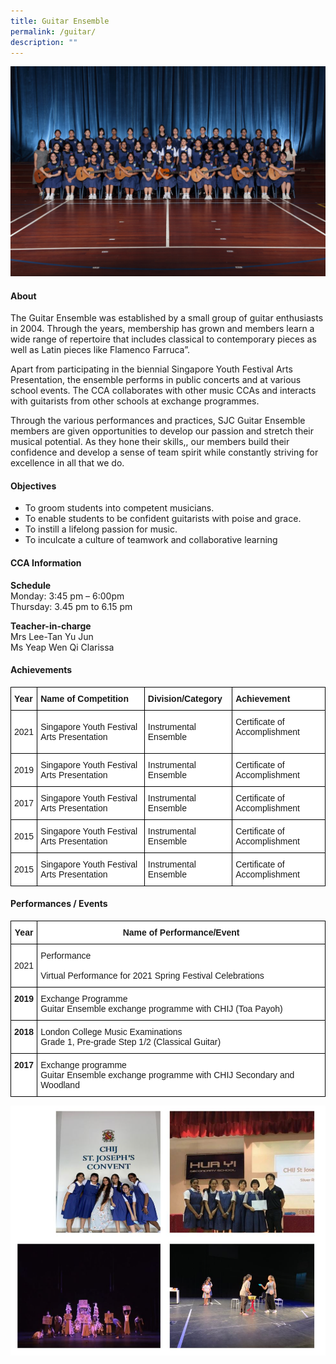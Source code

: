 ```yaml
---
title: Guitar Ensemble
permalink: /guitar/
description: ""
---
```

![](/images/CCA/2023/guitar%20ensemble.jpg)

#### **About**


The Guitar Ensemble was established by a small group of guitar enthusiasts in 2004. Through the years, membership has grown and members learn a wide range of repertoire that includes classical to contemporary pieces as well as Latin pieces like Flamenco Farruca”.  

  

Apart from participating in the biennial Singapore Youth Festival Arts Presentation, the ensemble performs in public concerts and at various school events. The CCA collaborates with other music CCAs and interacts with guitarists from other schools at exchange programmes.

  

Through the various performances and practices, SJC Guitar Ensemble members are given opportunities to develop our passion and stretch their musical potential. As they hone their skills,, our members build their confidence and develop a sense of team spirit while constantly striving for excellence in all that we do.

#### **Objectives**


*   To groom students into competent musicians.
*   To enable students to be confident guitarists with poise and grace.
*   To instill a lifelong passion for music.
*   To inculcate a culture of teamwork and collaborative learning

#### **CCA Information**


**Schedule**        
<br>Monday: 3:45 pm – 6:00pm
<br>Thursday: 3.45 pm to 6.15 pm
<br>

**Teacher-in-charge**
<br>Mrs Lee-Tan Yu Jun<br> Ms Yeap Wen Qi Clarissa<br>

#### **Achievements**


<style type="text/css">
.tg  {border-collapse:collapse;border-spacing:0;}
.tg td{border-color:black;border-style:solid;border-width:1px;font-family:Arial, sans-serif;font-size:14px;
  overflow:hidden;padding:10px 5px;word-break:normal;}
.tg th{border-color:black;border-style:solid;border-width:1px;font-family:Arial, sans-serif;font-size:14px;
  font-weight:normal;overflow:hidden;padding:10px 5px;word-break:normal;}
.tg .tg-dgl5{background-color:#FFF;font-weight:bold;text-align:left;vertical-align:top}
.tg .tg-zr06{background-color:#FFF;text-align:left;vertical-align:middle}
.tg .tg-ktyi{background-color:#FFF;text-align:left;vertical-align:top}
</style>
<table class="tg">
<thead>
  <tr>
    <th class="tg-dgl5">Year<br></th>
    <th class="tg-dgl5">Name of Competition<br></th>
    <th class="tg-dgl5">Division/Category<br></th>
    <th class="tg-dgl5">Achievement<br></th>
  </tr>
</thead>
<tbody>
  <tr>
    <td class="tg-zr06"> 2021</td>
    <td class="tg-zr06">Singapore Youth Festival Arts Presentation</td>
    <td class="tg-zr06">Instrumental Ensemble</td>
    <td class="tg-zr06">Certificate of Accomplishment<br><br></td>
  </tr>
  <tr>
    <td class="tg-zr06">2019<br></td>
    <td class="tg-ktyi">Singapore Youth Festival Arts Presentation<br></td>
    <td class="tg-ktyi">Instrumental Ensemble<br></td>
    <td class="tg-ktyi">Certificate of Accomplishment<br></td>
  </tr>
  <tr>
    <td class="tg-zr06">2017<br></td>
    <td class="tg-ktyi">Singapore Youth Festival Arts Presentation<br></td>
    <td class="tg-ktyi">Instrumental Ensemble<br></td>
    <td class="tg-ktyi">Certificate of Accomplishment<br></td>
  </tr>
  <tr>
    <td class="tg-zr06">2015<br></td>
    <td class="tg-ktyi">Singapore Youth Festival Arts Presentation<br></td>
    <td class="tg-ktyi">Instrumental Ensemble<br></td>
    <td class="tg-ktyi">Certificate of Accomplishment<br></td>
  </tr>
  <tr>
    <td class="tg-zr06">2015<br></td>
    <td class="tg-ktyi">Singapore Youth Festival Arts Presentation<br></td>
    <td class="tg-ktyi">Instrumental Ensemble<br></td>
    <td class="tg-ktyi">Certificate of Accomplishment</td>
  </tr>
</tbody>
</table>

#### **Performances / Events**


<style type="text/css">
.tg  {border-collapse:collapse;border-spacing:0;}
.tg td{border-color:black;border-style:solid;border-width:1px;font-family:Arial, sans-serif;font-size:14px;
  overflow:hidden;padding:10px 5px;word-break:normal;}
.tg th{border-color:black;border-style:solid;border-width:1px;font-family:Arial, sans-serif;font-size:14px;
  font-weight:normal;overflow:hidden;padding:10px 5px;word-break:normal;}
.tg .tg-9hzb{background-color:#FFF;font-weight:bold;text-align:center;vertical-align:top}
.tg .tg-f4yw{background-color:#FFF;text-align:center;vertical-align:middle}
.tg .tg-zr06{background-color:#FFF;text-align:left;vertical-align:middle}
.tg .tg-ktyi{background-color:#FFF;text-align:left;vertical-align:top}
</style>
<table class="tg">
<thead>
  <tr>
    <th class="tg-9hzb">Year<br></th>
    <th class="tg-9hzb">Name of Performance/Event<br></th>
  </tr>
</thead>
<tbody>
  <tr>
    <td class="tg-f4yw"> 2021</td>
    <td class="tg-zr06">Performance<br><br>Virtual Performance for 2021 Spring Festival Celebrations </td>
  </tr>
  <tr>
    <td class="tg-9hzb">2019<br></td>
    <td class="tg-ktyi"><span style="background-color:initial">Exchange Programme</span><br>Guitar Ensemble exchange programme with CHIJ (Toa Payoh)</td>
  </tr>
  <tr>
    <td class="tg-9hzb">2018<br></td>
    <td class="tg-ktyi"><span style="background-color:initial">London College Music Examinations</span><br>Grade 1, Pre-grade Step 1/2 (Classical Guitar)</td>
  </tr>
  <tr>
    <td class="tg-9hzb">2017<br></td>
    <td class="tg-ktyi"><span style="background-color:initial">Exchange programme</span><br>Guitar Ensemble exchange programme with CHIJ Secondary and Woodland</td>
  </tr>
</tbody>
</table>

![](/images/CCA/Visual%20&amp;%20Performing%20Arts/Guitar%20Ensemble/G2.png)